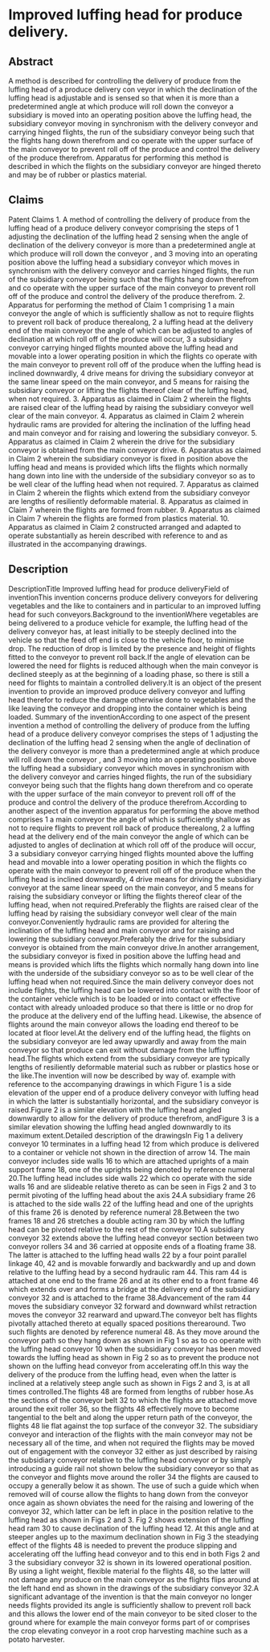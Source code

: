 # Improved luffing head for produce delivery.

## Abstract
A method is described for controlling the delivery of produce from the luffing head of a produce delivery con veyor in which the declination of the luffing head is adjustable and is sensed so that when it is more than a predetermined angle at which produce will roll down the conveyor a subsidiary is moved into an operating position above the luffing head, the subsidiary conveyor moving in synchronism with the delivery conveyor and carrying hinged flights, the run of the subsidiary conveyor being such that the flights hang down therefrom and co operate with the upper surface of the main conveyor to prevent roll off of the produce and control the delivery of the produce therefrom. Apparatus for performing this method is described in which the flights on the subsidiary conveyor are hinged thereto and may be of rubber or plastics material.

## Claims
Patent Claims 1. A method of controlling the delivery of produce from the luffing head of a produce delivery conveyor comprising the steps of 1 adjusting the declination of the luffing head 2 sensing when the angle of declination of the delivery conveyor is more than a predetermined angle at which produce will roll down the conveyor , and 3 moving into an operating position above the luffing head a subsidiary conveyor which moves in synchronism with the delivery conveyor and carries hinged flights, the run of the subsidiary conveyor being such that the flights hang down therefrom and co operate with the upper surface of the main conveyor to prevent roll off of the produce and control the delivery of the produce therefrom. 2. Apparatus for performing the method of Claim 1 comprising 1 a main conveyor the angle of which is sufficiently shallow as not to require flights to prevent roll back of produce therealong, 2 a luffing head at the delivery end of the main conveyor the angle of which can be adjusted to angles of declination at which roll off of the produce will occur, 3 a subsidiary conveyor carrying hinged flights mounted above the luffing head and movable into a lower operating position in which the flights co operate with the main conveyor to prevent roll off of the produce when the luffing head is inclined downwardly, 4 drive means for driving the subsidiary conveyor at the same linear speed on the main conveyor, and 5 means for raising the subsidiary conveyor or lifting the flights thereof clear of the luffing head, when not required. 3. Apparatus as claimed in Claim 2 wherein the flights are raised clear of the luffing head by raising the subsidiary conveyor well clear of the main conveyor. 4. Apparatus as claimed in Claim 2 wherein hydraulic rams are provided for altering the inclination of the luffing head and main conveyor and for raising and lowering the subsidiary conveyor. 5. Apparatus as claimed in Claim 2 wherein the drive for the subsidiary conveyor is obtained from the main conveyor drive. 6. Apparatus as claimed in Claim 2 wherein the subsidiary conveyor is fixed in position above the luffing head and means is provided which lifts the flights which normally hang down into line with the underside of the subsidiary conveyor so as to be well clear of the luffing head when not required. 7. Apparatus as claimed in Claim 2 wherein the flights which extend from the subsidiary conveyor are lengths of resiliently deformable material. 8. Apparatus as claimed in Claim 7 wherein the flights are formed from rubber. 9. Apparatus as claimed in Claim 7 wherein the flights are formed from plastics material. 10. Apparatus as claimed in Claim 2 constructed arranged and adapted to operate substantially as herein described with reference to and as illustrated in the accompanying drawings.

## Description
DescriptionTitle Improved luffing head for produce deliveryField of inventionThis invention concerns produce delivery conveyors for delivering vegetables and the like to containers and in particular to an improved luffing head for such conveyors.Background to the inventionWhere vegetables are being delivered to a produce vehicle for example, the luffing head of the delivery conveyor has, at least initially to be steeply declined into the vehicle so that the feed off end is close to the vehicle floor, to minimise drop. The reduction of drop is limited by the presence and height of flights fitted to the conveyor to prevent roll back.If the angle of elevation can be lowered the need for flights is reduced although when the main conveyor is declined steeply as at the beginning of a loading phase, so there is still a need for flights to maintain a controlled delivery.It is an object of the present invention to provide an improved produce delivery conveyor and luffing head therefor to reduce the damage otherwise done to vegetables and the like leaving the conveyor and dropping into the container which is being loaded. Summary of the inventionAccording to one aspect of the present invention a method of controlling the delivery of produce from the luffing head of a produce delivery conveyor comprises the steps of 1 adjusting the declination of the luffing head 2 sensing when the angle of declination of the delivery conveyor is more than a predetermined angle at which produce will roll down the conveyor , and 3 moving into an operating position above the luffing head a subsidiary conveyor which moves in synchronism with the delivery conveyor and carries hinged flights, the run of the subsidiary conveyor being such that the flights hang down therefrom and co operate with the upper surface of the main conveyor to prevent roll off of the produce and control the delivery of the produce therefrom.According to another aspect of the invention apparatus for performing the above method comprises 1 a main conveyor the angle of which is sufficiently shallow as not to require flights to prevent roll back of produce therealong, 2 a luffing head at the delivery end of the main conveyor the angle of which can be adjusted to angles of declination at which roll off of the produce will occur, 3 a subsidiary conveyor carrying hinged flights mounted above the luffing head and movable into a lower operating position in which the flights co operate with the main conveyor to prevent roll off of the produce when the luffing head is inclined downwardly, 4 drive means for driving the subsidiary conveyor at the same linear speed on the main conveyor, and 5 means for raising the subsidiary conveyor or lifting the flights thereof clear of the luffing head, when not required.Preferably the flights are raised clear of the luffing head by raising the subsidiary conveyor well clear of the main conveyor.Conveniently hydraulic rams are provided for altering the inclination of the luffing head and main conveyor and for raising and lowering the subsidiary conveyor.Preferably the drive for the subsidiary conveyor is obtained from the main conveyor drive.In another arrangement, the subsidiary conveyor is fixed in position above the luffing head and means is provided which lifts the flights which normally hang down into line with the underside of the subsidiary conveyor so as to be well clear of the luffing head when not required.Since the main delivery conveyor does not include flights, the luffing head can be lowered into contact with the floor of the container vehicle which is to be loaded or into contact or effective contact with already unloaded produce so that there is little or no drop for the produce at the delivery end of the luffing head. Likewise, the absence of flights around the main conveyor allows the loading end thereof to be located at floor level.At the delivery end of the luffing head, the flights on the subsidiary conveyor are led away upwardly and away from the main conveyor so that produce can exit without damage from the luffing head.The flights which extend from the subsidiary conveyor are typically lengths of resiliently deformable material such as rubber or plastics hose or the like.The invention will now be described by way of. example with reference to the accompanying drawings in which Figure 1 is a side elevation of the upper end of a produce delivery conveyor with luffing head in which the latter is substantially horizontal, and the subsidiary conveyor is raised.Figure 2 is a similar elevation with the luffing head angled downwardly to allow for the delivery of produce therefrom, andFigure 3 is a similar elevation showing the luffing head angled downwardly to its maximum extent.Detailed description of the drawingsIn Fig 1 a delivery conveyor 10 terminates in a luffing head 12 from which produce is delivered to a container or vehicle not shown in the direction of arrow 14. The main conveyor includes side walls 16 to which are attached uprights of a main support frame 18, one of the uprights being denoted by reference numeral 20.The luffing head includes side walls 22 which co operate with the side walls 16 and are slideable relative thereto as can be seen in Figs 2 and 3 to permit pivoting of the luffing head about the axis 24.A subsidiary frame 26 is attached to the side walls 22 of the luffing head and one of the uprights of this frame 26 is denoted by reference numeral 28.Between the two frames 18 and 26 stretches a double acting ram 30 by which the luffing head can be pivoted relative to the rest of the conveyor 10.A subsidiary conveyor 32 extends above the luffing head conveyor section between two conveyor rollers 34 and 36 carried at opposite ends of a floating frame 38. The latter is attached to the luffing head walls 22 by a four point parallel linkage 40, 42 and is movable forwardly and backwardly and up and down relative to the luffing head by a second hydraulic ram 44. This ram 44 is attached at one end to the frame 26 and at its other end to a front frame 46 which extends over and forms a bridge at the delivery end of the subsidiary conveyor 32 and is attached to the frame 38.Advancement of the ram 44 moves the subsidiary conveyor 32 forward and downward whilst retraction moves the conveyor 32 rearward and upward.The conveyor belt has flights pivotally attached thereto at equally spaced positions therearound. Two such flights are denoted by reference numeral 48. As they move around the conveyor path so they hang down as shown in Fig 1 so as to co operate with the luffing head conveyor 10 when the subsidiary conveyor has been moved towards the luffing head as shown in Fig 2 so as to prevent the produce not shown on the luffing head conveyor from accelerating off.In this way the delivery of the produce from the luffing head, even when the latter is inclined at a relatively steep angle such as shown in Figs 2 and 3, is at all times controlled.The flights 48 are formed from lengths of rubber hose.As the sections of the conveyor belt 32 to which the flights are attached move around the exit roller 36, so the flights 48 effectively move to become tangential to the belt and along the upper return path of the conveyor, the flights 48 lie flat against the top surface of the conveyor 32. The subsidiary conveyor and interaction of the flights with the main conveyor may not be necessary all of the time, and when not required the flights may be moved out of engagement with the conveyor 32 either as just described by raising the subsidiary conveyor relative to the luffing head conveyor or by simply introducing a guide rail not shown below the subsidiary conveyor so that as the conveyor and flights move around the roller 34 the flights are caused to occupy a generally below it as shown. The use of such a guide which when removed will of course allow the flights to hang down from the conveyor once again as shown obviates the need for the raising and lowering of the conveyor 32, which latter can be left in place in the position relative to the luffing head as shown in Figs 2 and 3. Fig 2 shows extension of the luffing head ram 30 to cause declination of the luffing head 12. At this angle and at steeper angles up to the maximum declination shown in Fig 3 the steadying effect of the flights 48 is needed to prevent the produce slipping and accelerating off the luffing head conveyor and to this end in both Figs 2 and 3 the subsidiary conveyor 32 is shown in its lowered operational position. By using a light weight, flexible material fo the flights 48, so the latter will not damage any produce on the main conveyor as the flights flips around at the left hand end as shown in the drawings of the subsidiary conveyor 32.A significant advantage of the invention is that the main conveyor no longer needs flights provided its angle is sufficiently shallow to prevent roll back and this allows the lower end of the main conveyor to be sited closer to the ground where for example the main conveyor forms part of or comprises the crop elevating conveyor in a root crop harvesting machine such as a potato harvester.